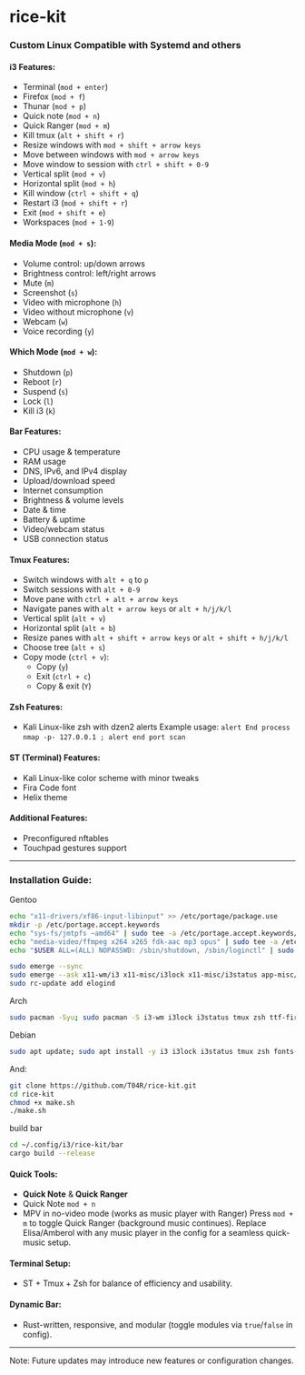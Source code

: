 # rice-kit



### Custom Linux Compatible with Systemd and others 

#### i3 Features:
- Terminal (`mod + enter`)
- Firefox (`mod + f`)
- Thunar (`mod + p`)
- Quick note (`mod + n`)
- Quick Ranger (`mod + m`)
- Kill tmux (`alt + shift + r`)
- Resize windows with `mod + shift + arrow keys`
- Move between windows with `mod + arrow keys`
- Move window to session with `ctrl + shift + 0-9`
- Vertical split (`mod + v`)
- Horizontal split (`mod + h`)
- Kill window (`ctrl + shift + q`)
- Restart i3 (`mod + shift + r`)
- Exit (`mod + shift + e`)
- Workspaces (`mod + 1-9`)

#### Media Mode (`mod + s`):
- Volume control: up/down arrows
- Brightness control: left/right arrows
- Mute (`m`)
- Screenshot (`s`)
- Video with microphone (`h`)
- Video without microphone (`v`)
- Webcam (`w`)
- Voice recording (`y`)

#### Which Mode (`mod + w`):
- Shutdown (`p`)
- Reboot (`r`)
- Suspend (`s`)
- Lock (`l`)
- Kill i3 (`k`)

#### Bar Features:
- CPU usage & temperature
- RAM usage
- DNS, IPv6, and IPv4 display
- Upload/download speed
- Internet consumption
- Brightness & volume levels
- Date & time
- Battery & uptime
- Video/webcam status
- USB connection status

#### Tmux Features:
- Switch windows with `alt + q` to `p`
- Switch sessions with `alt + 0-9`
- Move pane with `ctrl + alt + arrow keys`
- Navigate panes with `alt + arrow keys` or `alt + h/j/k/l`
- Vertical split (`alt + v`)
- Horizontal split (`alt + b`)
- Resize panes with `alt + shift + arrow keys` or `alt + shift + h/j/k/l`
- Choose tree (`alt + s`)
- Copy mode (`ctrl + v`):
  - Copy (`y`)
  - Exit (`ctrl + c`)
  - Copy & exit (`Y`)

#### Zsh Features:
- Kali Linux-like zsh with dzen2 alerts
  Example usage:
  `alert End process`
  `nmap -p- 127.0.0.1 ; alert end port scan`

#### ST (Terminal) Features:
- Kali Linux-like color scheme with minor tweaks
- Fira Code font
- Helix theme

#### Additional Features:
- Preconfigured nftables
- Touchpad gestures support

---

### Installation Guide:
Gentoo
```bash
echo "x11-drivers/xf86-input-libinput" >> /etc/portage/package.use
mkdir -p /etc/portage.accept.keywords
echo "sys-fs/jmtpfs ~amd64" | sudo tee -a /etc/portage.accept.keywords/jmptfs
echo "media-video/ffmpeg x264 x265 fdk-aac mp3 opus" | sudo tee -a /etc/portage/package.use/ffmpeg
echo "$USER ALL=(ALL) NOPASSWD: /sbin/shutdown, /sbin/loginctl" | sudo tee -a /etc/sudoers

sudo emerge --sync
sudo emerge --ask x11-wm/i3 x11-misc/i3lock x11-misc/i3status app-misc/tmux app-shells/zsh media-fonts/fira-code app-misc/ranger x11-misc/xclip sys-auth/elogind xf86-input-libinput media-video/ffmpeg media-gfx/scrot x11-apps/xwininfo x11-misc/xdotool alsa-utils alsa-libs media-video/mpv jmptfs
sudo rc-update add elogind
```
Arch
```bash
sudo pacman -Syu; sudo pacman -S i3-wm i3lock i3status tmux zsh ttf-fira-code ranger xclip xf86-input-libinput ffmpeg scrot jmtpfs xorg-xwininfo xdotool alsa-utils mpv dzen2
```
Debian
```bash
sudo apt update; sudo apt install -y i3 i3lock i3status tmux zsh fonts-firacode ranger xclip xserver-xorg-input-libinput ffmpeg scrot jmtpfs x11-utils xdotool alsa-utils mpv dzen2
```
And:
```bash
git clone https://github.com/T04R/rice-kit.git
cd rice-kit
chmod +x make.sh
./make.sh
```
build bar 
```bash
cd ~/.config/i3/rice-kit/bar
cargo build --release
```
#### Quick Tools:
- **Quick Note** & **Quick Ranger**
- Quick Note `mod + n` 
- MPV in no-video mode (works as music player with Ranger)
  Press `mod + m` to toggle Quick Ranger (background music continues).
  Replace Elisa/Amberol with any music player in the config for a seamless quick-music setup.

#### Terminal Setup:
- ST + Tmux + Zsh for balance of efficiency and usability.

#### Dynamic Bar:
- Rust-written, responsive, and modular (toggle modules via `true`/`false` in config).

---

Note: Future updates may introduce new features or configuration changes.

